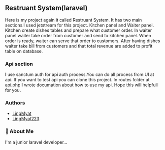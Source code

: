 
## Restruant System(laravel)

Here is my project again it called Restruant System.
It has two main sections.I used jetstream for this project. Kitchen panel and Waiter panel.
Kitchen create dishes tables and prepare what customer order.
In waiter panel waiter take order from customer and send to kitchen panel.
When order is ready, waiter can serve that order to customers.
After having dishes waiter take bill from customers and that total revenue are added to
profit table on database.

### Api section
I use sanctum auth for api auth process.You can do all process from UI at api. If you want to test api you can clone this project.
In routes folder at api.php I wrote documation about how to use my api.
Hope this will helpfull for you.

### Authors

- [LingMyat](https://www.github.com/LingMyat)
- [LingMyat223](https://www.github.com/LingMyat223)

### 🚀 About Me
I'm a junior laravel developer...

